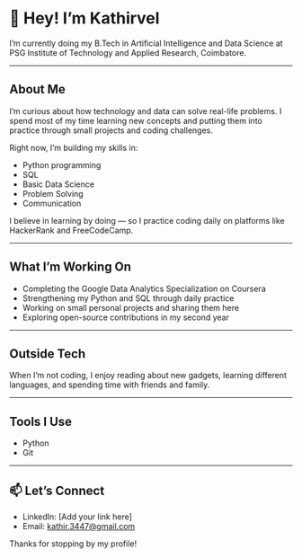 # 👋 Hey! I’m Kathirvel

I’m currently doing my B.Tech in Artificial Intelligence and Data Science at PSG Institute of Technology and Applied Research, Coimbatore.

---

## About Me

I’m curious about how technology and data can solve real-life problems. I spend most of my time learning new concepts and putting them into practice through small projects and coding challenges.

Right now, I’m building my skills in:
- Python programming
- SQL
- Basic Data Science
- Problem Solving
- Communication

I believe in learning by doing — so I practice coding daily on platforms like HackerRank and FreeCodeCamp.

---

## What I’m Working On

- Completing the Google Data Analytics Specialization on Coursera
- Strengthening my Python and SQL through daily practice
- Working on small personal projects and sharing them here
- Exploring open-source contributions in my second year

---

## Outside Tech

When I’m not coding, I enjoy reading about new gadgets, learning different languages, and spending time with friends and family.

---

## Tools I Use

- Python
- Git

---

## 📫 Let’s Connect

- LinkedIn: [Add your link here]
- Email: kathir.3447@gmail.com

Thanks for stopping by my profile!

<!--
**kathir-iTech/kathir-iTech** is a ✨ _special_ ✨ repository because its `README.md` (this file) appears on your GitHub profile.


-->
